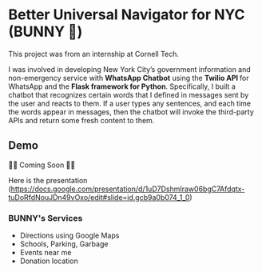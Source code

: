 # Better Universal Navigator for NYC (BUNNY 🐇)

<p>This project was from an internship at Cornell Tech. </p>
<p>I was involved in developing New York City’s government information and non-emergency service with <strong>WhatsApp Chatbot</strong> using the <strong>Twilio API </strong>for WhatsApp and the <strong>Flask framework for Python</strong>. Specifically, I built a chatbot that recognizes certain words that I defined in messages sent by the user and reacts to them. If a user types any sentences, and each time the words appear in messages, then the chatbot will invoke the third-party APIs and return some fresh content to them. </p>


## Demo
🚀🚀 Coming Soon 🚀🚀

Here is the presentation (https://docs.google.com/presentation/d/1uD7DshmIraw06bgC7Afdqtx-tuDoRfdNouJDn49vOxo/edit#slide=id.gcb9a0b074_1_0)

### BUNNY's Services 
- Directions using Google Maps
- Schools, Parking, Garbage 
- Events near me
- Donation location
